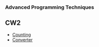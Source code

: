 ### Advanced Programming Techniques
 
## CW2
- [Counting](https://abdulhalik.github.io/Advanced-Programming/Counting.html)
- [Converter](https://abdulhalik.github.io/Advanced-Programming/Converter.html)

